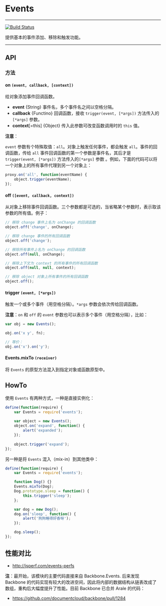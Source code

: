 
# Events

---

[![Build Status](https://secure.travis-ci.org/aralejs/events.png)](https://travis-ci.org/aralejs/events)

提供基本的事件添加、移除和触发功能。

---

## API 

### 方法

#### on `(event, callback, [context])`

给对象添加事件回调函数。

- **event** {String} 事件名，多个事件名之间以空格分隔。
- **callback** {Functino} 回调函数，接收 `trigger(event, [*args])` 方法传入的 `[*args]` 参数。
- **context**[=this] {Object} 传入此参数可改变函数调用时的 `this` 值。

**注意**：

`event` 参数有个特殊取值：`all`。对象上触发任何事件，都会触发 `all`。事件的回调函数，传给 `all` 事件回调函数的第一个参数是事件名，其后才是 `trigger(event, [*args])` 方法传入的`[*args]` 参数 。例如，下面的代码可以将一个对象上的所有事件代理到另一个对象上：

```js
proxy.on('all', function(eventName) {
    object.trigger(eventName);
});
```

#### off `([event, callback, context])`

从对象上移除事件回调函数。三个参数都是可选的，当省略某个参数时，表示取该参数的所有值。例子：

```js
// 移除 change 事件上名为 onChange 的回调函数
object.off('change', onChange);

// 移除 change 事件的所有回调函数
object.off('change');

// 移除所有事件上名为 onChange 的回调函数
object.off(null, onChange);

// 移除上下文为 context 的所有事件的所有回调函数
object.off(null, null, context);

// 移除 object 对象上所有事件的所有回调函数
object.off();
```

#### trigger `(event, [*args])`

触发一个或多个事件（用空格分隔）。`*args` 参数会依次传给回调函数。


**注意**：`on` 和 `off` 的 `event` 参数也可以表示多个事件（用空格分隔），比如：

```js
var obj = new Events();

obj.on('x y', fn);

// 等价：
obj.on('x').on('y');
```


#### Events.mixTo `(receiver)`

将 `Events` 的原型方法混入到指定对象或函数原型中。


## HowTo


使用 `Events` 有两种方式，一种是直接实例化：

```js
define(function(require) {
    var Events = require('events');
    
    var object = new Events();
    object.on('expand', function() {
        alert('expanded');
    });
    
    object.trigger('expand');
});
```

另一种是将 `Events` 混入（mix-in）到其他类中：

```js
define(function(require) {
    var Events = require('events');

    function Dog() {}
    Events.mixTo(Dog);
    Dog.prototype.sleep = function() {
        this.trigger('sleep');
    };

    var dog = new Dog();
    dog.on('sleep', function() {
        alert('狗狗睡得好香呀');
    });

    dog.sleep();
});
```

## 性能对比

- <http://jsperf.com/events-perfs>

**注**：最开始，该模块的主要代码直接来自 Backbone.Events. 后来发现 Backbone
的代码实现有较大的改进空间，因此将内部的数据结构从链表改成了数组，重构后大幅度提升了性能。目前
Backbone 已合并 Arale 的代码：

- <https://github.com/documentcloud/backbone/pull/1284>

